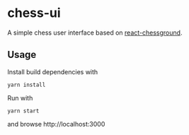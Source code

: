 # chess-ui
 
A simple chess user interface based on [react-chessground](https://github.com/ruilisi/react-chessground). 

## Usage

Install build dependencies with

	yarn install

Run with

	yarn start

and browse http://localhost:3000
